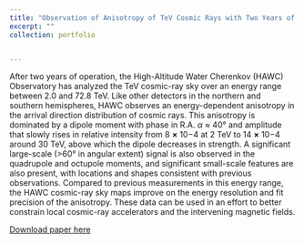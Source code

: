 ```yaml
---
title: "Observation of Anisotropy of TeV Cosmic Rays with Two Years of HAWC"
excerpt: ""
collection: portfolio


---
```


After two years of operation, the High-Altitude Water Cherenkov (HAWC) Observatory has analyzed the TeV cosmic-ray sky over an energy range between 2.0 and 72.8 TeV.  Like other detectors in the northern and southern hemispheres, HAWC observes an energy-dependent anisotropy in the arrival direction distribution of cosmic rays. This anisotropy is dominated by a dipole moment with phase in R.A. *α* ≈ 40° and amplitude that slowly rises in relative intensity from 8 **×** 10−4 at 2 TeV to 14 **×** 10−4 around 30 TeV,  above which the dipole decreases in strength. A significant large-scale (>60° in angular extent) signal is also observed in the quadrupole and octupole moments, and significant small-scale features are also present, with locations and shapes consistent with previous observations. Compared to previous measurements in this energy range, the HAWC cosmic-ray sky maps improve on the energy resolution and fit precision of the anisotropy. These data can be used in an effort to better constrain local cosmic-ray accelerators and the intervening magnetic fields.

[Download paper here](https://iopscience.iop.org/article/10.3847/1538-4357/aad90c/meta)

